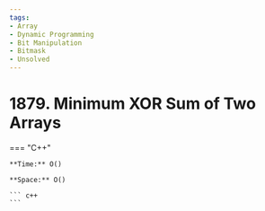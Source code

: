 ```yaml
---
tags:
- Array
- Dynamic Programming
- Bit Manipulation
- Bitmask
- Unsolved
---
```



# 1879. Minimum XOR Sum of Two Arrays

=== "C++"

    **Time:** O()

    **Space:** O()

    ``` c++
    ```